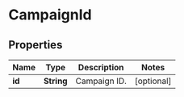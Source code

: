 

# CampaignId

## Properties

Name | Type | Description | Notes
------------ | ------------- | ------------- | -------------
**id** | **String** | Campaign ID. |  [optional]




